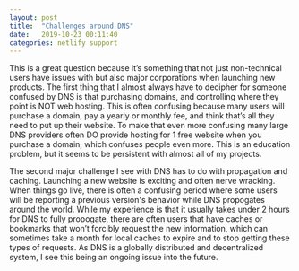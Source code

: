 ```yaml
---
layout: post
title:  "Challenges around DNS"
date:   2019-10-23 00:11:40
categories: netlify support
---
```

This is a great question because it’s something that not just non-technical users have issues with but also major corporations when launching new products. The first thing that I almost always have to decipher for someone confused by DNS is that purchasing domains, and controlling where they point is NOT web hosting. This is often confusing because many users will purchase a domain, pay a yearly or monthly fee, and think that’s all they need to put up their website. To make that even more confusing many large DNS providers often DO provide hosting for 1 free website when you purchase a domain, which confuses people even more. This is an education problem, but it seems to be persistent with almost all of my projects. 

The second major challenge I see with DNS has to do with propagation and caching. Launching a new website is exciting and often nerve wracking. When things go live, there is often a confusing period where some users will be reporting a previous version's behavior while DNS propogates around the world. While my experience is that it usually takes under 2 hours for DNS to fully propogate, there are often users that have caches or bookmarks that won’t forcibly request the new information, which can sometimes take a month for local caches to expire and to stop getting these types of requests. As DNS is a globally distributed and decentralized system, I see this being an ongoing issue into the future. 
